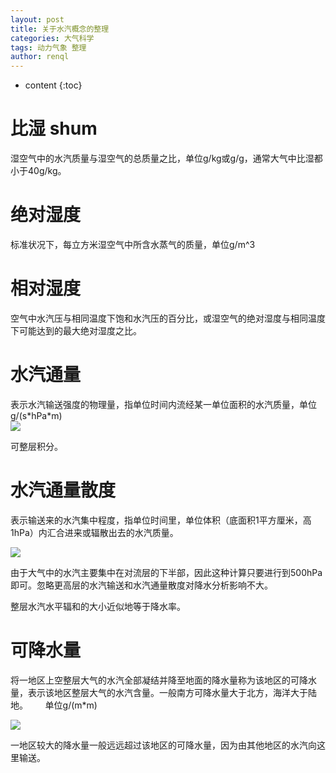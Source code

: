 ```yaml
---
layout: post
title: 关于水汽概念的整理
categories: 大气科学
tags: 动力气象 整理
author: renql
---
```


* content
{:toc}

# 比湿 shum #
湿空气中的水汽质量与湿空气的总质量之比，单位g/kg或g/g，通常大气中比湿都小于40g/kg。

# 绝对湿度 #
标准状况下，每立方米湿空气中所含水蒸气的质量，单位g/m^3




# 相对湿度 #
空气中水汽压与相同温度下饱和水汽压的百分比，或湿空气的绝对湿度与相同温度下可能达到的最大绝对湿度之比。

# 水汽通量 #
表示水汽输送强度的物理量，指单位时间内流经某一单位面积的水汽质量，单位g/(s\*hPa\*m)     
![](http://wx3.sinaimg.cn/mw690/006APL3qgy1foqpf4qsfbj30tm0mswn8.jpg)

可整层积分。

# 水汽通量散度 #
表示输送来的水汽集中程度，指单位时间里，单位体积（底面积1平方厘米，高1hPa）内汇合进来或辐散出去的水汽质量。

![](http://wx2.sinaimg.cn/mw690/006APL3qgy1foqq19xgnpj30vs05q0tk.jpg)

由于大气中的水汽主要集中在对流层的下半部，因此这种计算只要进行到500hPa即可。忽略更高层的水汽输送和水汽通量散度对降水分析影响不大。  

整层水汽水平辐和的大小近似地等于降水率。

# 可降水量 # 
将一地区上空整层大气的水汽全部凝结并降至地面的降水量称为该地区的可降水量，表示该地区整层大气的水汽含量。一般南方可降水量大于北方，海洋大于陆地。       
单位g/(m\*m)    

![](http://wx2.sinaimg.cn/small/006APL3qgy1foqqy1ys0ej308z05sjrb.jpg)

一地区较大的降水量一般远远超过该地区的可降水量，因为由其他地区的水汽向这里输送。
